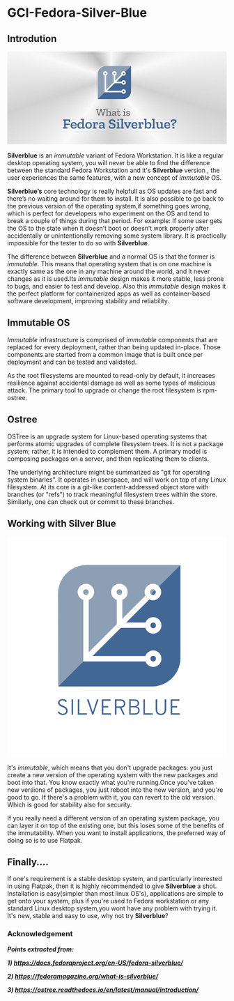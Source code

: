 # GCI-Fedora-Silver-Blue
## Introdution
![alt text](https://github.com/Ayush19-01/GCI-Fedora-Silver-Blue/blob/master/resources/what-is-fedora-silverblue-816x345.jpg)

__Silverblue__ is an _immutable_ variant of Fedora Workstation. It is like a regular desktop operating system, you will never be able to find the difference between the standard Fedora Workstation and it's __Silverblue__ version  , the user experiences the same features, with a new concept of _immutable_ OS.

__Silverblue’s__ core technology is really helpfull as OS updates are fast and there’s no waiting around for them 
to install. It is also possible to go back to the previous version of the operating system,if something goes wrong, 
which is perfect for developers who experiment on the OS and tend to break a couple of things during that period.
For example: If some user gets the OS to the state when it doesn’t boot or doesn’t work properly after accidentally 
or unintentionally removing some system library. It is practically impossible for the tester to do so with __Silverblue__.

The difference between __Silverblue__ and a normal OS is that the former is _immutable_. This means that operating system that is 
on one machine is exactly same as the one in any machine around the world, and it never changes as it is used.Its _immutable_ 
design makes it more stable, less prone to bugs, and easier to test and develop. Also this _immutable_ design makes it the perfect
platform for containerized apps as well as container-based software development, improving stability and reliability.

## Immutable OS

_Immutable_ infrastructure is comprised of _immutable_ components that are replaced for every deployment, rather than 
being updated in-place. Those components are started from a common image that is built once per deployment and can be
tested and validated.

As the root filesystems are mounted to read-only by default, it increases resilience against accidental damage as well as some
types of malicious attack. The primary tool to upgrade or change the root filesystem is rpm-ostree.

## Ostree

OSTree is an upgrade system for Linux-based operating systems that performs atomic upgrades of complete filesystem trees.
It is not a package system; rather, it is intended to complement them. A primary model is composing packages on a server,
and then replicating them to clients.

The underlying architecture might be summarized as "git for operating system binaries". It operates in userspace, and will
work on top of any Linux filesystem. At its core is a git-like content-addressed object store with branches (or "refs") to 
track meaningful filesystem trees within the store. Similarly, one can check out or commit to these branches.

## Working with Silver Blue

![alt text](https://github.com/Ayush19-01/GCI-Fedora-Silver-Blue/blob/master/resources/1.svg)

It's _immutable_, which means that you don't upgrade packages: you just create a new version of the operating system 
with the new packages and boot into that. You know exactly what you're running.Once you've taken new versions of packages,
you just reboot into the new version, and you're good to go. If there's a problem with it, you can revert to the old version.
Which is good for stability also for security.

If you really need a different version of an operating system package, you can layer it on top of the existing one, but 
this loses some of the benefits of the immutability. When you want to install applications, the preferred way of doing so 
is to use Flatpak.

## Finally....

If one's requirement is a stable desktop system, and particularly interested in using Flatpak, then it is highly recommended
to give __Silverblue__ a shot. Installation is easy(simpler than most linux OS's), applications are simple to get onto your 
system, plus if you're used to Fedora workstation or any standard Linux desktop system,you wont have any problem with trying
it. It's new, stable and easy to use, why not try __Silverblue__?

### Acknowledgement

___Points extracted from:___

   ___1) https://docs.fedoraproject.org/en-US/fedora-silverblue/___
  
   ___2) https://fedoramagazine.org/what-is-silverblue/___
  
   ___3) https://ostree.readthedocs.io/en/latest/manual/introduction/___
